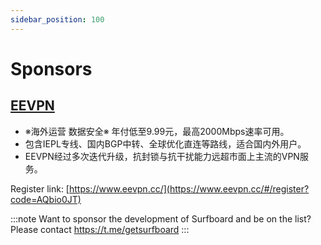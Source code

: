 ```yaml
---
sidebar_position: 100
---
```


# Sponsors

## [EEVPN](https://www.eevpn.cc/#/register?code=AQbio0JT)

- ※海外运营 数据安全※ 年付低至9.99元，最高2000Mbps速率可用。
- 包含IEPL专线、国内BGP中转、全球优化直连等路线，适合国内外用户。
- EEVPN经过多次迭代升级，抗封锁与抗干扰能力远超市面上主流的VPN服务。

Register link: [https://www.eevpn.cc/](https://www.eevpn.cc/#/register?code=AQbio0JT)

:::note
Want to sponsor the development of Surfboard and be on the list? Please contact https://t.me/getsurfboard 
:::